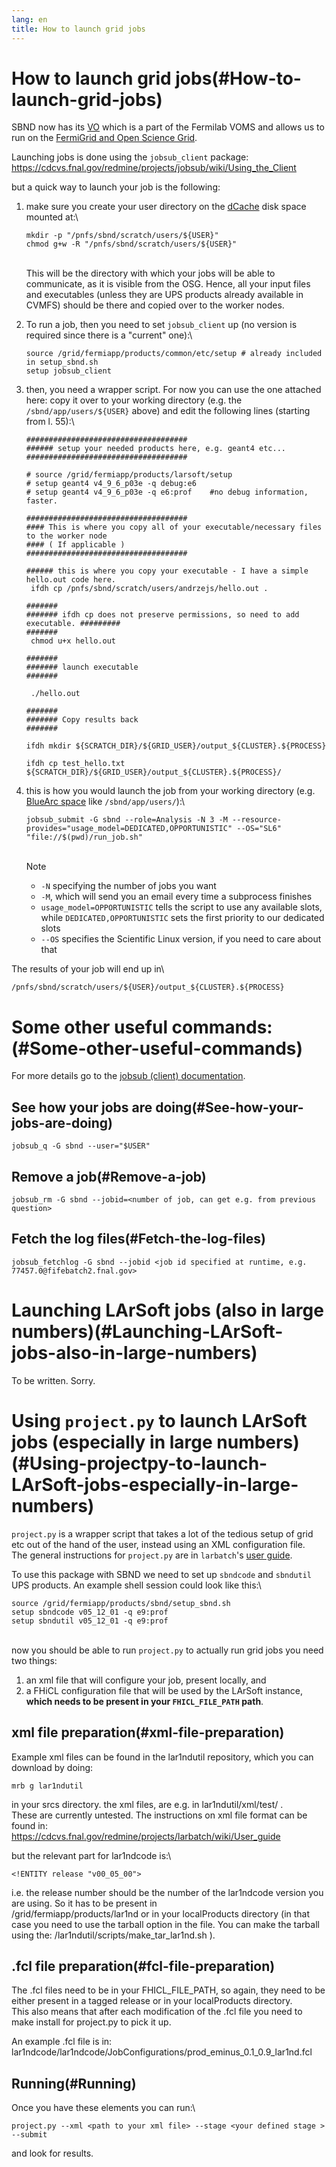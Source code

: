```yaml
---
lang: en
title: How to launch grid jobs
---
```




How to launch grid jobs(#How-to-launch-grid-jobs)
==================================================================

SBND now has its
[VO](Computing_resources.html#Submitting-jobs-Virtual-Organisation)
which is a part of the Fermilab VOMS and allows us to run on the
[FermiGrid and Open Science
Grid](Computing_resources.html#Submitting-jobs-grid-resources).

Launching jobs is done using the `jobsub_client` package:\
<https://cdcvs.fnal.gov/redmine/projects/jobsub/wiki/Using_the_Client>

but a quick way to launch your job is the following:

1.  make sure you create your user directory on the
    [dCache](Computing_resources.html#World-visible-storage-dCache)
    disk space mounted at:\

        mkdir -p "/pnfs/sbnd/scratch/users/${USER}" 
        chmod g+w -R "/pnfs/sbnd/scratch/users/${USER}"

    \
    This will be the directory with which your jobs will be able to
    communicate, as it is visible from the OSG. Hence, all your input
    files and executables (unless they are UPS products already
    available in CVMFS) should be there and copied over to the worker
    nodes.

2.  To run a job, then you need to set `jobsub_client` up (no version is
    required since there is a \"current\" one):\

        source /grid/fermiapp/products/common/etc/setup # already included in setup_sbnd.sh
        setup jobsub_client

3.  then, you need a wrapper script. For now you can use the one
    attached here: copy it over to your working directory (e.g. the
    `/sbnd/app/users/${USER}` above) and edit the following lines
    (starting from l. 55):\

        ####################################
        ###### setup your needed products here, e.g. geant4 etc...
        ####################################

        # source /grid/fermiapp/products/larsoft/setup
        # setup geant4 v4_9_6_p03e -q debug:e6 
        # setup geant4 v4_9_6_p03e -q e6:prof    #no debug information, faster. 

        ####################################
        #### This is where you copy all of your executable/necessary files to the worker node 
        #### ( If applicable )
        ####################################

        ###### this is where you copy your executable - I have a simple hello.out code here.
         ifdh cp /pnfs/sbnd/scratch/users/andrzejs/hello.out .

        ####### 
        ####### ifdh cp does not preserve permissions, so need to add executable. #########
        #######
         chmod u+x hello.out

        #######
        ####### launch executable
        #######

         ./hello.out

        #######
        ####### Copy results back 
        #######

        ifdh mkdir ${SCRATCH_DIR}/${GRID_USER}/output_${CLUSTER}.${PROCESS}

        ifdh cp test_hello.txt ${SCRATCH_DIR}/${GRID_USER}/output_${CLUSTER}.${PROCESS}/

4.  this is how you would launch the job from your working directory
    (e.g. [BlueArc
    space](Computing_resources.html#Local-storage-BlueArc-disks)
    like `/sbnd/app/users/`):\

        jobsub_submit -G sbnd --role=Analysis -N 3 -M --resource-provides="usage_model=DEDICATED,OPPORTUNISTIC" --OS="SL6" "file://$(pwd)/run_job.sh"

    \
    Note

    -   `-N` specifying the number of jobs you want
    -   `-M`, which will send you an email every time a subprocess
        finishes
    -   `usage_model=OPPORTUNISTIC` tells the script to use any
        available slots, while `DEDICATED,OPPORTUNISTIC` sets the first
        priority to our dedicated slots
    -   `--OS` specifies the Scientific Linux version, if you need to
        care about that

The results of your job will end up in\

    /pnfs/sbnd/scratch/users/${USER}/output_${CLUSTER}.${PROCESS}



Some other useful commands:(#Some-other-useful-commands)
=========================================================================

For more details go to the [jobsub (client)
documentation](Using_the_Client.html).



See how your jobs are doing(#See-how-your-jobs-are-doing)
--------------------------------------------------------------------------

    jobsub_q -G sbnd --user="$USER"



Remove a job(#Remove-a-job)
--------------------------------------------

    jobsub_rm -G sbnd --jobid=<number of job, can get e.g. from previous question>



Fetch the log files(#Fetch-the-log-files)
----------------------------------------------------------

    jobsub_fetchlog -G sbnd --jobid <job id specified at runtime, e.g. 77457.0@fifebatch2.fnal.gov>



Launching LArSoft jobs (also in large numbers)(#Launching-LArSoft-jobs-also-in-large-numbers)
==============================================================================================================

To be written. Sorry.



Using `project.py` to launch LArSoft jobs (especially in large numbers)(#Using-projectpy-to-launch-LArSoft-jobs-especially-in-large-numbers)
=============================================================================================================================================================

`project.py` is a wrapper script that takes a lot of the tedious setup
of grid etc out of the hand of the user, instead using an XML
configuration file.\
The general instructions for `project.py` are in `larbatch`\'s [user
guide](User_guide.html).

To use this package with SBND we need to set up `sbndcode` and
`sbndutil` UPS products. An example shell session could look like this:\

    source /grid/fermiapp/products/sbnd/setup_sbnd.sh
    setup sbndcode v05_12_01 -q e9:prof
    setup sbndutil v05_12_01 -q e9:prof

\
now you should be able to run `project.py` to actually run grid jobs you
need two things:

1.  an xml file that will configure your job, present locally, and
2.  a FHiCL configuration file that will be used by the LArSoft
    instance, **which needs to be present in your `FHICL_FILE_PATH`
    path**.



xml file preparation(#xml-file-preparation)
------------------------------------------------------------

Example xml files can be found in the lar1ndutil repository, which you
can download by doing:

    mrb g lar1ndutil

in your srcs directory. the xml files, are e.g. in lar1ndutil/xml/test/
.\
These are currently untested. The instructions on xml file format can be
found in:\
<https://cdcvs.fnal.gov/redmine/projects/larbatch/wiki/User_guide>

but the relevant part for lar1ndcode is:\

    <!ENTITY release "v00_05_00">

i.e. the release number should be the number of the lar1ndcode version
you are using. So it has to be present in\
/grid/fermiapp/products/lar1nd or in your localProducts directory (in
that case you need to use the tarball option in the file. You can make
the tarball using the: /lar1ndutil/scripts/make\_tar\_lar1nd.sh ).



.fcl file preparation(#fcl-file-preparation)
-------------------------------------------------------------

The .fcl files need to be in your FHICL\_FILE\_PATH, so again, they need
to be either present in a tagged release or in your localProducts
directory.\
This also means that after each modification of the .fcl file you need
to make install for project.py to pick it up.

An example .fcl file is in:\
lar1ndcode/lar1ndcode/JobConfigurations/prod\_eminus\_0.1\_0.9\_lar1nd.fcl



Running(#Running)
----------------------------------

Once you have these elements you can run:\

    project.py --xml <path to your xml file> --stage <your defined stage > --submit

and look for results.
